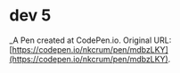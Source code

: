 # dev 5 
 _A Pen created at CodePen.io. Original URL: [https://codepen.io/nkcrum/pen/mdbzLKY](https://codepen.io/nkcrum/pen/mdbzLKY).

 